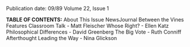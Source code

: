 Publication date: 09/89
Volume 22, Issue 1

**TABLE OF CONTENTS:**
About This Issue
NewsJournal
Between the Vines
Features
Classroom Talk - Matt Fleischer
Whose Right? - Ellen Katz
Philosophical Differences - David Greenberg
The Big Vote - Ruth Conniff
Afterthought
Leading the Way - Nina Glickson

